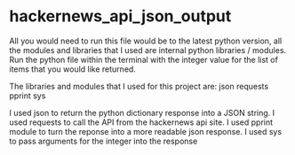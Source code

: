 # hackernews_api_json_output
 
All you would need to run this file would be to the latest python version, all the modules and libraries that I used are internal python libraries / modules. Run the python file within the terminal with the integer value for the list of items that you would like returned.

The libraries and modules that I used for this project are: 
json
requests
pprint
sys

I used json to return the python dictionary response into a JSON string. 
I used requests to call the API from the hackernews api site. 
I used pprint module to turn the reponse into a more readable json response. 
I used sys to pass arguments for the integer into the response


